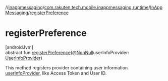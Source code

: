 //[inappmessaging](../../../index.md)/[com.rakuten.tech.mobile.inappmessaging.runtime](../index.md)/[InAppMessaging](index.md)/[registerPreference](register-preference.md)

# registerPreference

[androidJvm]\
abstract fun [registerPreference](register-preference.md)(@[NonNull](https://developer.android.com/reference/kotlin/androidx/annotation/NonNull.html)userInfoProvider: [UserInfoProvider](../-user-info-provider/index.md))

This method registers provider containing user information [userInfoProvider](register-preference.md), like Access Token and User ID.
